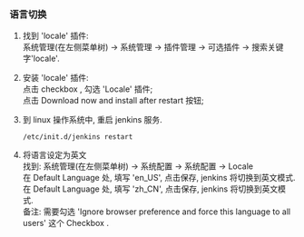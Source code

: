 ### 语言切换

1. 找到 'locale' 插件:   
   系统管理(在左侧菜单树) -> 系统管理 -> 插件管理 -> 可选插件 -> 搜索关键字'locale'.

2. 安装 'locale' 插件:  
   点击 checkbox , 勾选 'Locale' 插件;  
   点击 Download now and install after restart 按钮;

3. 到 linux 操作系统中, 重启 jenkins 服务.    
   ```shell
   /etc/init.d/jenkins restart
   ```

4. 将语言设定为英文  
   找到: 系统管理(在左侧菜单树) -> 系统配置 -> 系统配置 -> Locale   
   在 Default Language 处, 填写 'en_US', 点击保存, jenkins 将切换到英文模式.   
   在 Default Language 处, 填写 'zh_CN', 点击保存, jenkins 将切换到英文模式.   
   备注: 需要勾选 'Ignore browser preference and force this language to all users' 这个 Checkbox .   
 
